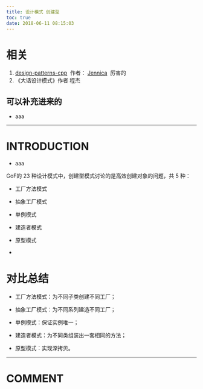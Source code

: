 ```yaml
---
title: 设计模式 创建型
toc: true
date: 2018-06-11 08:15:03
---
```




# 相关

1. [design-patterns-cpp](https://github.com/yogykwan/design-patterns-cpp)  作者： [Jennica](http://jennica.space/)  厉害的
2. 《大话设计模式》作者 程杰




## 可以补充进来的






  * aaa





* * *





# INTRODUCTION






  * aaa




GoF的 23 种设计模式中，创建型模式讨论的是高效创建对象的问题，共 5 种：


  * 工厂方法模式


  * 抽象工厂模式


  * 单例模式


  * 建造者模式


  * 原型模式


  *



# 对比总结






  * 工厂方法模式：为不同子类创建不同工厂；


  * 抽象工厂模式：为不同系列建造不同工厂；


  * 单例模式：保证实例唯一；


  * 建造者模式：为不同类组装出一套相同的方法；


  * 原型模式：实现深拷贝。






















* * *





# COMMENT
